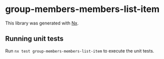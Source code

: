 # group-members-members-list-item

This library was generated with [Nx](https://nx.dev).

## Running unit tests

Run `nx test group-members-members-list-item` to execute the unit tests.
